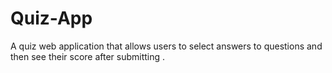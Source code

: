 # Quiz-App
A quiz web application that allows users to select answers to questions and then see their score after submitting .
